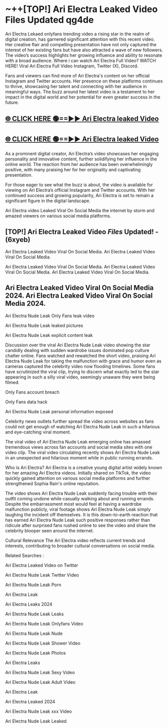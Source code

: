 # ~++[TOP!] Ari Electra Leaked Video Files Updated qg4de

 Ari Electra Lekaed onlyfans trending video a rising star in the realm of digital creation, has garnered significant attention with this recent video. Her creative flair and compelling presentation have not only captured the interest of her existing fans but have also attracted a wave of new followers. The video’s success highlights her growing influence and ability to resonate with a broad audience.
Where i can watch  Ari Electra Full Video? WATCH HERE! Viral  Ari Electra Full Video Instagram, Twitter (X), Discord.


Fans and viewers can find more of  Ari Electra's content on her official Instagram and Twitter accounts. Her presence on these platforms continues to thrive, showcasing her talent and connecting with her audience in meaningful ways. The buzz around her latest video is a testament to her impact in the digital world and her potential for even greater success in the future.


## [🌐 CLICK HERE 🟢==►►  Ari Electra leaked Video ](https://onlyclips.site?title=Ari_Electra&ref=git)

## [🌐 CLICK HERE 🟢==►►  Ari Electra leaked Video ](https://onlyclips.site?title=Ari_Electra&ref=git)


As a prominent digital creator,  Ari Electra’s video showcases her engaging personality and innovative content, further solidifying her influence in the online world. The reaction from her audience has been overwhelmingly positive, with many praising her for her originality and captivating presentation.

For those eager to see what the buzz is about, the video is available for viewing on  Ari Electra’s official Instagram and Twitter accounts. With her continued success and growing popularity,  Ari Electra is set to remain a significant figure in the digital landscape.


  Ari Electra video Leaked Viral On Social Media the internet by storm and amazed viewers on various social media platforms.


## [TOP!]  Ari Electra Leaked Video *Files* Updated! - (6xyeb) 

 Ari Electra Leaked Video Viral On Social Media. Ari Electra Leaked Video Viral On Social Media.

 Ari Electra Leaked Video Viral On Social Media. Ari Electra Leaked Video Viral On Social Media. Ari Electra Leaked Video Viral On Social Media.


##  Ari Electra Leaked Video Viral On Social Media 2024. Ari Electra Leaked Video Viral On Social Media 2024.
 Ari Electra Nude Leak Only Fans leak video

 Ari Electra Nude Leak leaked pictures

 Ari Electra Nude Leak explicit content leak

Discussion over the viral  Ari Electra Nude Leak video showing the star candidly dealing with sudden wardrobe issues dominated pop culture chatter online. Fans watched and rewatched the short video, praising  Ari Electra Nude Leak for taking the malfunction with grace and humor even as cameras captured the celebrity video now flooding timelines. Some fans have scrutinized the viral clip, trying to discern what exactly led to the star appearing in such a silly viral video, seemingly unaware they were being filmed.


Only Fans account breach

Only Fans data hack

 Ari Electra Nude Leak personal information exposed

Celebrity news outlets further spread the video across websites as fans could not get enough of watching  Ari Electra Nude Leak in such a hilarious and eye-catching viral moment.


The viral video of  Ari Electra Nude Leak emerging online has amassed tremendous views across fan accounts and social media sites with one video clip. The viral video circulating recently shows  Ari Electra Nude Leak in an unexpected and hilarious moment while in public running errands.


Who is  Ari Electra?  Ari Electra is a creative young digital artist widely known for her amazing  Ari Electra videos. Initially shared on TikTok, the video quickly gained attention on various social media platforms and further strengthened Sophia Rain's online reputation.

The video shows  Ari Electra Nude Leak suddenly facing trouble with their outfit coming undone while casually walking about and running errands. Despite the embarrassment most would feel at having a wardrobe malfunction publicly, viral footage shows  Ari Electra Nude Leak simply laughing the incident off themselves. It is this down-to-earth reaction that has earned  Ari Electra Nude Leak such positive responses rather than ridicule after surprised fans rushed online to see the video and share the celebrity blooper seen around the internet.

Cultural Relevance The  Ari Electra video reflects current trends and interests, contributing to broader cultural conversations on social media.

Related Searches :

 Ari Electra Leaked Video on Twitter

 Ari Electra Nude Leak Twitter Video

 Ari Electra Nude Leak Porn

 Ari Electra Leak 

 Ari Electra Leaks 2024

 Ari Electra Nude Leak Leaks

 Ari Electra Nude Leak Onlyfans Video

 Ari Electra Nude Leak Nude

 Ari Electra Nude Leak Shower Video

 Ari Electra Nude Leak Photos

 Ari Electra Leaks

 Ari Electra Nude Leak Sexy Video

 Ari Electra Nude Leak Adult Video

 Ari Electra Leak

 Ari Electra Leaked 2024

 Ari Electra Nude Leak xxx Video

 Ari Electra Nude Leak Leaked